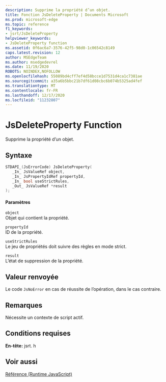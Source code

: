 ```yaml
---
description: Supprime la propriété d’un objet.
title: Fonction JsDeleteProperty | Documents Microsoft
ms.prod: microsoft-edge
ms.topic: reference
f1_keywords:
- jsrt/JsDeleteProperty
helpviewer_keywords:
- JsDeleteProperty function
ms.assetid: 0f6ac6a7-3576-42f5-98d0-1c06542c8149
caps.latest.revision: 12
author: MSEdgeTeam
ms.author: msedgedevrel
ms.date: 11/19/2020
ROBOTS: NOINDEX,NOFOLLOW
ms.openlocfilehash: 55089bd4cff7ef4d58bcce1d7531d4ca1c7381ae
ms.sourcegitcommit: a35a6b5bbc21b7df61d08cbc6b074b5325ad4fef
ms.translationtype: MT
ms.contentlocale: fr-FR
ms.lasthandoff: 12/17/2020
ms.locfileid: "11232807"
---
```

# JsDeleteProperty Function

Supprime la propriété d’un objet.  
  
## Syntaxe  
  
```cpp  
STDAPI_(JsErrorCode) JsDeleteProperty(  
   _In_ JsValueRef object,  
   _In_ JsPropertyIdRef propertyId,  
   _In_ bool useStrictRules,  
   _Out_ JsValueRef *result  
);  
```  
  
#### Paramètres  
 `object`  
 Objet qui contient la propriété.  
  
 `propertyId`  
 ID de la propriété.  
  
 `useStrictRules`  
 Le jeu de propriétés doit suivre des règles en mode strict.  
  
 `result`  
 L’état de suppression de la propriété.  
  
## Valeur renvoyée  
 Le code `JsNoError` en cas de réussite de l’opération, dans le cas contraire.  
  
## Remarques  
 Nécessite un contexte de script actif.  
  
## Conditions requises  
 **En-tête:** jsrt. h  
  
## Voir aussi  
 [Référence (Runtime JavaScript)](../chakra-hosting/reference-javascript-runtime.md)
